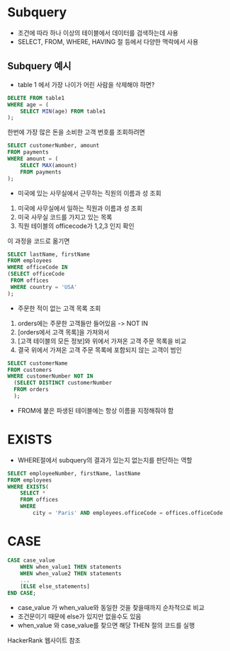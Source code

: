 # Subquery
- 조건에 따라 하나 이상의 테이블에서 데이터를 검색하는데 사용
- SELECT, FROM, WHERE, HAVING 절 등에서 다양한 맥락에서 사용

## Subquery 예시
- table 1 에서 가장 나이가 어린 사람을 삭제해야 하면?
```sql
DELETE FROM table1
WHERE age = (
    SELECT MIN(age) FROM table1
);
```
한번에 가장 많은 돈을 소비한 고객 번호를 조회하려면
```sql
SELECT customerNumber, amount
FROM payments
WHERE amount = (
    SELECT MAX(amount)
    FROM payments
);
```

- 미국에 있는 사무실에서 근무하는 직원의 이름과 성 조회
 1. 미국에 사무실에서 일하는 직원과 이름과 성 조회
 2. 미국 사무실 코드를 가지고 있는 목록
 3. 직원 테이블의 officecode가 1,2,3 인지 확인

 이 과정을 코드로 옮기면

```sql
SELECT lastName, firstName
FROM employees
WHERE officeCode IN
(SELECT officeCode
 FROM offices
 WHERE country = 'USA'
);
```
- 주문한 적이 없는 고객 목록 조회
1. orders에는 주문한 고객들만 들어있음 -> NOT IN
2. [orders에서 고객 목록]을 가져와서
3. [고객 테이블의 모든 정보]와 위에서 가져온 고객 주문 목록을 비교
4. 결국 위에서 가져온 고객 주문 목록에 포함되지 않는 고객이 범인
```sql
SELECT customerName
FROM customers
WHERE customerNumber NOT IN
  (SELECT DISTINCT customerNumber
  FROM orders
  );
```


- FROM에 붙은 파생된 테이블에는 항상 이름을 지정해줘야 함


# EXISTS
- WHERE절에서 subquery의 결과가 있는지 없는지를 판단하는 역할

```sql
SELECT employeeNumber, firstName, lastName
FROM employees
WHERE EXISTS(
	SELECT *
    FROM offices
    WHERE
		city = 'Paris' AND employees.officeCode = offices.officeCode
```

# CASE
```sql
CASE case_value
    WHEN when_value1 THEN statements
    WHEN when_value2 THEN statements
    ...
    [ELSE else_statements]
END CASE;
```
- case_value 가 when_value와 동일한 것을 찾을때까지 순차적으로 비교
- 조건문이기 때문에 else가 있지만 없을수도 있음
- when_value 와 case_value를 찾으면 해당 THEN 절의 코드를 실행


HackerRank 웹사이트 참조